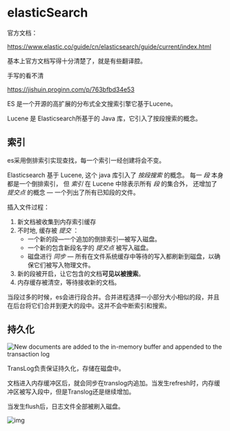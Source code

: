 # elasticSearch

官方文档：

https://www.elastic.co/guide/cn/elasticsearch/guide/current/index.html

基本上官方文档写得十分清楚了，就是有些翻译腔。

手写的看不清

https://jishuin.proginn.com/p/763bfbd34e53



ES 是一个开源的高扩展的分布式全文搜索引擎它基于Lucene。

Lucene 是 Elasticsearch所基于的 Java 库，它引入了按段搜索的概念。



## 索引

es采用倒排索引实现查找，每一个索引一经创建将会不变。

Elasticsearch 基于 Lucene, 这个 java 库引入了 *按段搜索* 的概念。 每一 *段* 本身都是一个倒排索引， 但 *索引* 在 Lucene 中除表示所有 *段* 的集合外， 还增加了 *提交点* 的概念 — 一个列出了所有已知段的文件。

插入文件过程：

1. 新文档被收集到内存索引缓存
2. 不时地, 缓存被 *提交* ：
   - 一个新的段—一个追加的倒排索引—被写入磁盘。
   - 一个新的包含新段名字的 *提交点* 被写入磁盘。
   - 磁盘进行 *同步* — 所有在文件系统缓存中等待的写入都刷新到磁盘，以确保它们被写入物理文件。
3. 新的段被开启，让它包含的文档**可见以被搜索**。
4. 内存缓存被清空，等待接收新的文档。



当段过多的时候，es会进行段合并。合并进程选择一小部分大小相似的段，并且在后台将它们合并到更大的段中。这并不会中断索引和搜索。



## 持久化

![New documents are added to the in-memory buffer and appended to the transaction log](https://www.elastic.co/guide/cn/elasticsearch/guide/current/images/elas_1106.png)

TransLog负责保证持久化，存储在磁盘中。

文档进入内存缓冲区后，就会同步在translog内追加。当发生refresh时，内存缓冲区被写入段中，但是Translog还是继续增加。

当发生flush后，日志文件全部被刷入磁盘。

![img](https://imgconvert.csdnimg.cn/aHR0cHM6Ly9pbWcyMDE4LmNuYmxvZ3MuY29tL2Jsb2cvODU3MDY0LzIwMTkwOC84NTcwNjQtMjAxOTA4MDkxMTI4MzYyMzUtMTk0MjY0Mzk2Ni5wbmc?x-oss-process=image/format,png)
